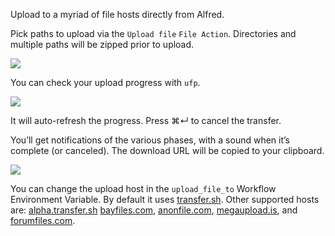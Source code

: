 Upload to a myriad of file hosts directly from Alfred.

Pick paths to upload via the `Upload file` `File Action`. Directories and multiple paths will be zipped prior to upload.

![](https://i.imgur.com/nfFAmT0.png)

You can check your upload progress with `ufp`.

![](https://i.imgur.com/Y9pZY2r.png)

It will auto-refresh the progress. Press ⌘↵ to cancel the transfer.

You’ll get notifications of the various phases, with a sound when it’s complete (or canceled). The download URL will be copied to your clipboard.

![](https://i.imgur.com/iOxLOWb.png)

You can change the upload host in the `upload_file_to` Workflow Environment Variable. By default it uses [transfer.sh](https://transfer.sh/). Other supported hosts are: [alpha.transfer.sh](https://alpha.transfer.sh/) [bayfiles.com](https://bayfiles.com/), [anonfile.com](https://anonfile.com/), [megaupload.is](https://megaupload.is/), and [forumfiles.com](https://forumfiles.com/).
